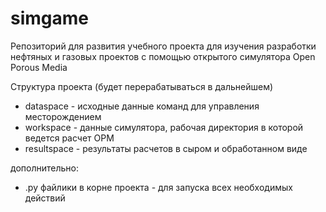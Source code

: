 # simgame 

Репозиторий для развития учебного проекта для изучения разработки нефтяных и газовых проектов с помощью открытого симулятора Open Porous Media

Структура проекта (будет перерабатываться в дальнейшем)

* dataspace - исходные данные команд для управления месторождением
* workspace - данные симулятора, рабочая директория в которой ведется расчет OPM
* resultspace - результаты расчетов в сыром и обработанном виде

дополнительно:
* .py файлики в корне проекта - для запуска всех необходимых действий
